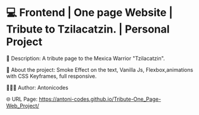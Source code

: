 # 💻 Frontend | One page Website | Tribute to Tzilacatzin. | Personal Project

📖 Description: A tribute page to the Mexica Warrior "Tzilacatzin".

🧪 About the project: Smoke Effect on the text, Vanilla Js, Flexbox,animations with CSS Keyframes, full responsive. 

👨🏻‍🔬 Author: Antonicodes

🌐 URL Page: https://antoni-codes.github.io/Tribute-One_Page-Web_Project/
